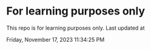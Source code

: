 # For learning purposes only
This repo is for learning purposes only.
Last updated at

Friday, November 17, 2023 11:34:25 PM

